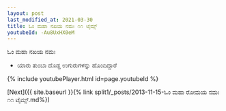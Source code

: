 ```yaml
---
layout: post
last_modified_at: 2021-03-30
title: ಓಂ ಮಹಾ ನಖಯ ನಮಃ ೧೧ ಟೈಮ್ಸ್
youtubeId: -Au8UxHX0eM
---
```

 
 
 ಓಂ ಮಹಾ ನಖಯ ನಮಃ  
 
 - ಯಾರು ತುಂಬಾ ದೊಡ್ಡ ಉಗುರುಗಳನ್ನು ಹೊಂದಿದ್ದಾರೆ 
 
  
 
  
 
 
 
 
 
 


{% include youtubePlayer.html id=page.youtubeId %}
 
[Next]({{ site.baseurl }}{% link  split1/_posts/2013-11-15-ಓಂ ಮಹಾ ರೋಮಯ ನಮಃ ೧೧ ಟೈಮ್ಸ್.md%})
 
